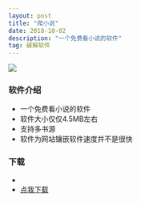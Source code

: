 ```yaml
---
layout: post
title: "爬小说"
date: 2018-10-02
description: "一个免费看小说的软件"
tag: 破解软件
---
```


![](http://image.coolapk.com/apk_logo/2017/1116/ic_launcher-web-167994-o_1bv2iesbp11891fho1ppd1dhr1j52q-uid-879081@512x512.png)

### 软件介绍
* 一个免费看小说的软件
* 软件大小仅仅4.5MB左右
* 支持多书源
* 软件为网站镶嵌软件速度并不是很快

### 下载


* 
* [点我下载](http://my.zp68.com/filestores/2018/10/02/933ae1707d8dffdc20e964e6eae6b1b1.apk)